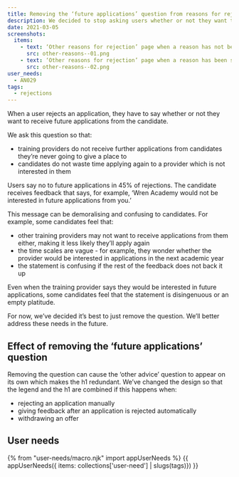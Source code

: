 ```yaml
---
title: Removing the ‘future applications’ question from reasons for rejection
description: We decided to stop asking users whether or not they want to receive future applications from the candidate
date: 2021-03-05
screenshots:
  items:
    - text: ‘Other reasons for rejection’ page when a reason has not been selected on the previous page
      src: other-reasons--01.png
    - text: ‘Other reasons for rejection’ page when a reason has been selected on the previous page
      src: other-reasons--02.png
user_needs:
  - AN029
tags:
  - rejections
---
```


When a user rejects an application, they have to say whether or not they want to receive future applications from the candidate.

We ask this question so that:

- training providers do not receive further applications from candidates they’re never going to give a place to
- candidates do not waste time applying again to a provider which is not interested in them

Users say no to future applications in 45% of rejections. The candidate receives feedback that says, for example, ‘Wren Academy would not be interested in future applications from you.’

This message can be demoralising and confusing to candidates.  For example, some candidates feel that:

- other training providers may not want to receive applications from them either, making it less likely they’ll apply again
- the time scales are vague - for example, they wonder whether the provider would be interested in applications in the next academic year
- the statement is confusing if the rest of the feedback does not back it up

Even when the training provider says they would be interested in future applications, some candidates feel that the statement is disingenuous or an empty platitude.

For now, we’ve decided it’s best to just remove the question. We’ll better address these needs in the future.

## Effect of removing the ‘future applications’ question

Removing the question can cause the ‘other advice’ question to appear on its own which makes the h1 redundant. We’ve changed the design so that the legend and the h1 are combined if this happens when:

- rejecting an application manually
- giving feedback after an application is rejected automatically
- withdrawing an offer

## User needs

{% from "user-needs/macro.njk" import appUserNeeds %}
{{ appUserNeeds({ items: collections['user-need'] | slugs(tags)}) }}

